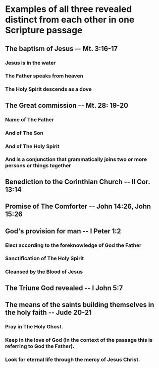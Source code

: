 # Examples of all three revealed distinct from each other in one Scripture passage

## The baptism of Jesus -- Mt. 3:16-17

### Jesus is in the water

### The Father speaks from heaven

### The Holy Spirit descends as a dove

## The Great commission -- Mt. 28: 19-20

### Name of The Father

### And of The Son

### And of The Holy Spirit

### And is a conjunction that grammatically joins two or more persons or things together

## Benediction to the Corinthian Church -- II Cor. 13:14

## Promise of The Comforter -- John 14:26, John 15:26

## God's provision for man -- I Peter 1:2

### Elect according to the foreknowledge of God the Father

### Sanctification of The Holy Spirit

### Cleansed by the Blood of Jesus

## The Triune God revealed -- I John 5:7

## The means of the saints building themselves in the holy faith -- Jude 20-21

### Pray in The Holy Ghost.

### Keep in the love of God (In the context of the passage this is referring to God the Father).

### Look for eternal life through the mercy of Jesus Christ.